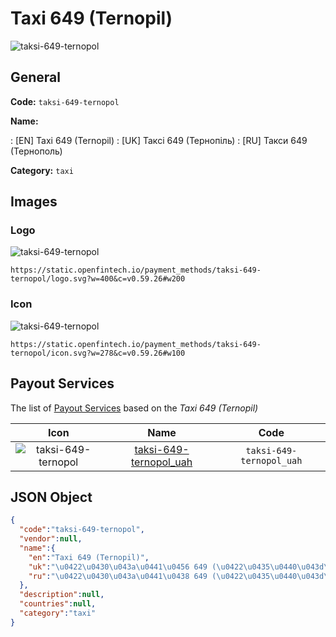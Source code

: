 
# Taxi 649 (Ternopil) 
![taksi-649-ternopol](https://static.openfintech.io/payment_methods/taksi-649-ternopol/logo.svg?w=400&c=v0.59.26#w200)  

## General 
**Code:** `taksi-649-ternopol` 
 
**Name:** 
 
:	[EN] Taxi 649 (Ternopil) 
:	[UK] Таксі 649 (Тернопіль) 
:	[RU] Такси 649 (Тернополь) 
 
**Category:** `taxi` 
 

## Images 

### Logo 
![taksi-649-ternopol](https://static.openfintech.io/payment_methods/taksi-649-ternopol/logo.svg?w=400&c=v0.59.26#w200)  

```
https://static.openfintech.io/payment_methods/taksi-649-ternopol/logo.svg?w=400&c=v0.59.26#w200
```  

### Icon 
![taksi-649-ternopol](https://static.openfintech.io/payment_methods/taksi-649-ternopol/icon.svg?w=278&c=v0.59.26#w100)  

```
https://static.openfintech.io/payment_methods/taksi-649-ternopol/icon.svg?w=278&c=v0.59.26#w100
```  

## Payout Services 
 
The list of [Payout Services](/payout-services/) based on the _Taxi 649 (Ternopil)_ 

|Icon|Name|Code| 
|:---:|:---:|:---:| 
|![taksi-649-ternopol](https://static.openfintech.io/payout_methods/taksi-649-ternopol/icon.png?w=278&c=v0.59.26#w40) |[taksi-649-ternopol_uah](/payout-services/taksi-649-ternopol_uah/)|`taksi-649-ternopol_uah`| 
 

## JSON Object 

```json
{
  "code":"taksi-649-ternopol",
  "vendor":null,
  "name":{
    "en":"Taxi 649 (Ternopil)",
    "uk":"\u0422\u0430\u043a\u0441\u0456 649 (\u0422\u0435\u0440\u043d\u043e\u043f\u0456\u043b\u044c)",
    "ru":"\u0422\u0430\u043a\u0441\u0438 649 (\u0422\u0435\u0440\u043d\u043e\u043f\u043e\u043b\u044c)"
  },
  "description":null,
  "countries":null,
  "category":"taxi"
}
```  
